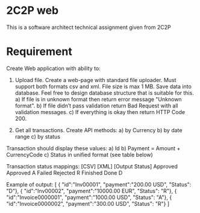 # 2C2P web
This is a software architect technical assignment given from 2C2P

# Requirement

Create Web application with ability to:

1) Upload file. Create a web-page with standard file uploader. Must support both 
formats csv and xml. File size is max 1 MB. Save data into database. Feel free to 
design database structure that is suitable for this.
    a) If file is in unknown format then return error message "Unknown format". 
    b) If file didn’t pass validation return Bad Request with all validation messages.
    c) If everything is okay then return HTTP Code 200.
    
2) Get all transactions. Create API methods:
    a) by Currency
    b) by date range
    c) by status

Transaction should display these values: 
    a) Id
    b) Payment = Amount + CurrencyCode
    c) Status in unified format (see table below)

Transaction status mappings:
[CSV]       [XML]       [Output Status]
Approved    Approved    A
Failed      Rejected    R
Finished    Done        D

Example of output:
[
    { "id":"Inv00001", "payment":"200.00 USD", "Status": "D"},
    { "id":"Inv00002", "payment":"10000.00 EUR", "Status": "R"},
    { "id":"Invoice0000001", "payment":"1000.00 USD", "Status": "A"},
    { "id":"Invoice0000002", "payment":"300.00 USD", "Status": "R"}
]